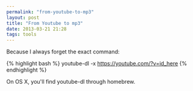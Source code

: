 ```yaml
---
permalink: "from-youtube-to-mp3"
layout: post
title: "From Youtube to mp3"
date: 2013-03-21 21:28
tags: tools
---
```


Because I always forget the exact command:

{% highlight bash %}
youtube-dl -x https://youtube.com/?v=id_here
{% endhighlight %}

On OS X, you'll find youtube-dl through homebrew.

